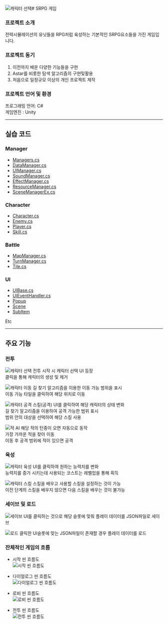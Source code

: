 ![캐릭터 선택](https://github.com/user-attachments/assets/8bec5972-77d7-4a7e-9251-633c6acd9152)# SRPG 게임

### 프로젝트 소개
전략시뮬레이션의 유닛들을 RPG처럼 육성하는 기본적인 SRPG요소들을 가진 게임입니다.

### 프로젝트 동기
1) 이전까지 배운 다양한 기능들을 구현
2) Astar를 비롯한 탐색 알고리즘의 구현및활용
3) 처음으로 일정규모 이상의 개인 프로젝트 제작

### 프로젝트 언어 및 환경
  프로그래밍 언어: C#  
  게임엔진 : Unity
  
---
## 실습 코드
### Manager  
- [Managers.cs](https://github.com/Songhosub/SRPG/blob/main/SRPG/Assets/Scripts/Managers/Managers.cs)
- [DataManager.cs](https://github.com/Songhosub/SRPG/blob/main/SRPG/Assets/Scripts/Managers/DataManager.cs)  
- [UIManager.cs](https://github.com/Songhosub/SRPG/blob/main/SRPG/Assets/Scripts/Managers/UIManager.cs)  
- [SoundManager.cs](https://github.com/Songhosub/SRPG/blob/main/SRPG/Assets/Scripts/Managers/SoundManager.cs)  
- [EffectManager.cs](https://github.com/Songhosub/SRPG/blob/main/SRPG/Assets/Scripts/Managers/EffectManager.cs)  
- [ResourceManager.cs](https://github.com/Songhosub/SRPG/blob/main/SRPG/Assets/Scripts/Managers/ResourceManager.cs)  
- [SceneManagerEx.cs](https://github.com/Songhosub/SRPG/blob/main/SRPG/Assets/Scripts/Managers/SceneManagerEx.cs)  

### Character  
- [Character.cs](https://github.com/Songhosub/SRPG/blob/main/SRPG/Assets/Scripts/Scenes/Battle/Character.cs)  
- [Enemy.cs](https://github.com/Songhosub/SRPG/blob/main/SRPG/Assets/Scripts/Scenes/Battle/Enemy.cs)  
- [Player.cs](https://github.com/Songhosub/SRPG/blob/main/SRPG/Assets/Scripts/Scenes/Battle/Player.cs)  
- [Skill.cs](https://github.com/Songhosub/SRPG/blob/main/SRPG/Assets/Scripts/Scenes/Battle/Skill/Skill.cs)  

### Battle  
- [MapManager.cs](https://github.com/Songhosub/SRPG/blob/main/SRPG/Assets/Scripts/Scenes/Battle/MapManager.cs)  
- [TurnManager.cs](https://github.com/Songhosub/SRPG/blob/main/SRPG/Assets/Scripts/Scenes/Battle/TurnManager.cs)  
- [Tile.cs](https://github.com/Songhosub/SRPG/blob/main/SRPG/Assets/Scripts/Scenes/Battle/Tile.cs)  

### UI  
- [UIBase.cs](https://github.com/Songhosub/SRPG/blob/main/SRPG/Assets/Scripts/UI/UIBase.cs)  
- [UIEventHandler.cs](https://github.com/Songhosub/SRPG/blob/main/SRPG/Assets/Scripts/UI/UIEventHandler.cs)  
- [Popup](https://github.com/Songhosub/SRPG/tree/main/SRPG/Assets/Scripts/UI/Popup)  
- [Scene](https://github.com/Songhosub/SRPG/tree/main/SRPG/Assets/Scripts/UI/Scene)  
- [SubItem](https://github.com/Songhosub/SRPG/tree/main/SRPG/Assets/Scripts/UI/SubItem)  

Etc  

---
## 주요 기능

### 전투
![캐릭터 선택](https://github.com/user-attachments/assets/5054ac56-9bd1-4cbd-9a58-17282464cc35)
전투 시작 시 캐릭터 선택 UI 등장  
클릭을 통해 캐릭터의 생성 및 제거  

![캐릭터 이동](https://github.com/user-attachments/assets/e67bb97c-8dd6-4310-a164-3dffb1c2d80f)
길 찾기 알고리즘을 이용한 이동 가능 범위을 표시  
이동 가능 타일을 클릭하여 해당 위치로 이동  

![캐릭터 공격](https://github.com/user-attachments/assets/11e10789-0763-4e80-8744-8c129e9e0c7b)
스킬(공격) UI를 클릭하여 해당 캐릭터의 상태 변화  
길 찾기 알고리즘을 이용하여 공격 가능한 범위 표시  
범위 안의 대상을 선택하여 해당 스킬 사용  

![적 AI](https://github.com/user-attachments/assets/1203710a-7896-4462-9192-688afb51576a)
해당 적의 턴중이 오면 자동으로 동작  
가장 가까운 적을 찾아 이동  
이동 후 공격 범위에 적이 있으면 공격  

### 육성
![캐릭터 육성](https://github.com/user-attachments/assets/8beece11-65b3-4bdc-b8f7-913b9bdff79c)
UI를 클릭하여 원하는 능력치를 변화  
능력치를 증가 시키는데 사용되는 코스트는 레벨업을 통해 획득  

![캐릭터 스킬](https://github.com/user-attachments/assets/717228ab-571e-4663-8e7d-187f1662da9a)
스킬을 배우고 사용할 스킬을 설정하는 것이 가능  
이전 단계의 스킬을 배우지 않으면 다음 스킬을 배우는 것이 불가능  

### 세이브 및 로드
![세이브](https://github.com/user-attachments/assets/0179a32b-83d4-4925-af5a-47f2dad4eeb8)
UI를 클릭하는 것으로 해당 슬롯에 맞춰 플레이 데이터를 JSON파일로 세이브  

![로드](https://github.com/user-attachments/assets/de7a38a8-a539-4f1c-906e-345efc4db06c)
클릭한 UI슬롯에 맞는 JSON파일이 존재할 경우 플레이 데이터를 로드  

### 잔체적인 게임의 흐름
- 시작 씬 흐름도  
![시작 씬 흐름도](https://github.com/user-attachments/assets/e5c5fef3-9592-4423-b308-e42d69ce35ca)

- 다이얼로그 씬 흐름도  
![다이얼로그 씬 흐름도](https://github.com/user-attachments/assets/5d2963ae-0265-44c7-b4d3-0f3d6c991e17)

- 로비 씬 흐름도  
![로비 씬 흐름도](https://github.com/user-attachments/assets/07ef2120-ea9c-4a0d-9674-0bc63dd5ad38)

- 전투 씬 흐름도  
![전투 씬 흐름도](https://github.com/user-attachments/assets/e2c517b2-0092-45bf-8541-4210de3a2b43)

